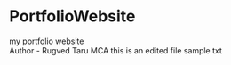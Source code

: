 # PortfolioWebsite
my portfolio website
<br>
Author - Rugved Taru MCA
this is an edited file
sample txt